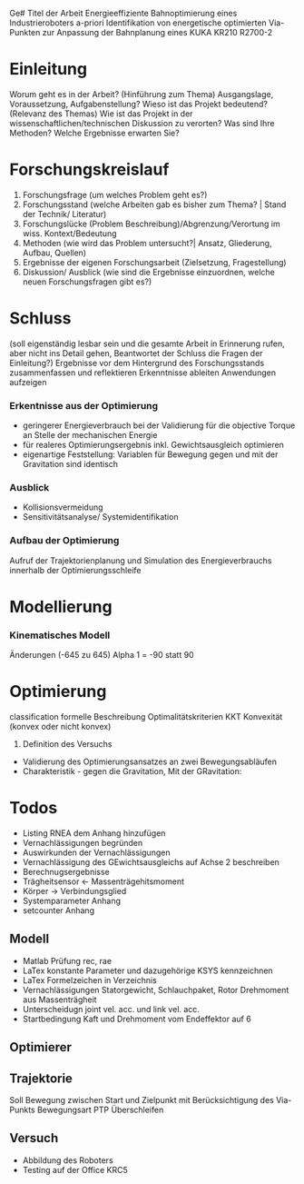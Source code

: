 Ge# Titel der Arbeit
Energieeffiziente Bahnoptimierung eines Industrieroboters
a-priori Identifikation von energetische optimierten Via-Punkten zur Anpassung der Bahnplanung eines KUKA KR210 R2700-2

# Einleitung
Worum geht es in der Arbeit? (Hinführung zum Thema)
Ausgangslage, Voraussetzung, Aufgabenstellung?
Wieso ist das Projekt bedeutend? (Relevanz des Themas)
Wie ist das Projekt in der wissenschaftlichen/technischen Diskussion zu verorten?
Was sind Ihre Methoden?
Welche Ergebnisse erwarten Sie?

# Forschungskreislauf
1. Forschungsfrage (um welches Problem geht es?)
2. Forschungsstand (welche Arbeiten gab es bisher zum Thema? | Stand der Technik/ Literatur)
3. Forschungslücke (Problem Beschreibung)/Abgrenzung/Verortung im wiss. Kontext/Bedeutung
4. Methoden (wie wird das Problem untersucht?| Ansatz, Gliederung, Aufbau, Quellen)
5. Ergebnisse der eigenen Forschungsarbeit (Zielsetzung, Fragestellung)
6. Diskussion/ Ausblick (wie sind die Ergebnisse einzuordnen, welche neuen Forschungsfragen gibt es?)

# Schluss 
(soll eigenständig lesbar sein und die gesamte Arbeit in Erinnerung rufen, aber nicht ins Detail gehen, Beantwortet der Schluss die Fragen der Einleitung?)
Ergebnisse vor dem Hintergrund des Forschungsstands zusammenfassen und reflektieren
Erkenntnisse ableiten
Anwendungen aufzeigen

### Erkentnisse aus der Optimierung
- geringerer Energieverbrauch bei der Validierung für die objective Torque an Stelle der mechanischen Energie
- für realeres Optimierungsergebnis inkl. Gewichtsausgleich optimieren
- eigenartige Feststellung: Variablen für Bewegung gegen und mit der Gravitation sind identisch 

### Ausblick
- Kollisionsvermeidung
- Sensitivitätsanalyse/ Systemidentifikation


### Aufbau der Optimierung
Aufruf der Trajektorienplanung und Simulation des Energieverbrauchs innerhalb der Optimierungsschleife


# Modellierung
### Kinematisches Modell


Änderungen (-645 zu 645)
Alpha 1 = -90 statt 90 


# Optimierung 
classification
formelle Beschreibung 
Optimalitätskriterien KKT
Konvexität (konvex oder nicht konvex)

1. Definition des Versuchs
- Validierung des Optimierungsansatzes an zwei Bewegungsabläufen
- Charakteristik - gegen die Gravitation, Mit der GRavitation:  


# Todos 
 - Listing RNEA dem Anhang hinzufügen
 - Vernachlässigungen begründen
 - Auswirkunden der Vernachlässigungen
 - Vernachlässigung des GEwichtsausgleichs auf Achse 2 beschreiben
 - Berechnugsergebnisse
 - Trägheitsensor <- Massenträgehitsmoment
 - Körper -> Verbindungsglied
-  Systemparameter Anhang
- setcounter Anhang

## Modell
- Matlab Prüfung rec, rae
- LaTex konstante Parameter und dazugehörige KSYS kennzeichnen
- LaTex Formelzeichen in Verzeichnis
- Vernachlässigungen Statorgewicht, Schlauchpaket, Rotor Drehmoment aus Massenträgheit
- Unterscheidugn joint vel. acc. und link vel. acc.
- Startbedingung Kaft und Drehmoment vom Endeffektor auf 6 

## Optimierer
## Trajektorie
Soll Bewegung zwischen Start und Zielpunkt mit Berücksichtigung des Via-Punkts
Bewegungsart PTP
Überschleifen

## Versuch
- Abbildung des Roboters 
- Testing auf der Office KRC5

